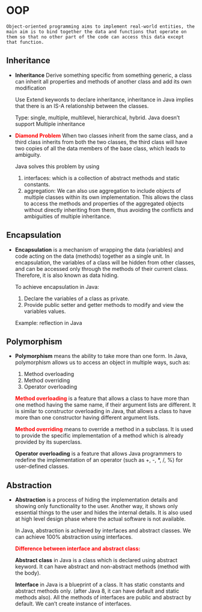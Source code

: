 # OOP

    Object-oriented programming aims to implement real-world entities, the main aim is to bind together the data and functions that operate on them so that no other part of the code can access this data except that function.

## Inheritance

- **Inheritance** Derive something specific from something generic, a class can inherit all properties and methods of another class and add its own modification

  Use Extend keywords to declare inheritance, inheritance in Java implies that there is an IS-A relationship between the classes.

  Type: single, multiple, multilevel, hierarchical, hybrid. Java doesn’t support Multiple inheritance

- <span style="color:red"> **Diamond Problem**</span> When two classes inherit from the same class, and a third class inherits from both the two classes, the third class will have two copies of all the data members of the base class, which leads to ambiguity.

  Java solves this problem by using

  1. interfaces: which is a collection of abstract methods and static constants.
  2. aggregation: We can also use aggregation to include objects of multiple classes within its own implementation. This allows the class to access the methods and properties of the aggregated objects without directly inheriting from them, thus avoiding the conflicts and ambiguities of multiple inheritance.

## Encapsulation

- **Encapsulation** is a mechanism of wrapping the data (variables) and code acting on the data (methods) together as a single unit. In encapsulation, the variables of a class will be hidden from other classes, and can be accessed only through the methods of their current class. Therefore, it is also known as data hiding.

  To achieve encapsulation in Java:

  1. Declare the variables of a class as private.
  2. Provide public setter and getter methods to modify and view the variables values.

  Example: reflection in Java

## Polymorphism

- **Polymorphism** means the ability to take more than one form. In Java, polymorphism allows us to access an object in multiple ways, such as:

  1. Method overloading
  2. Method overriding
  3. Operator overloading

  <span style="color:red">**Method overloading**</span> is a feature that allows a class to have more than one method having the same name, if their argument lists are different. It is similar to constructor overloading in Java, that allows a class to have more than one constructor having different argument lists.

  <span style="color:red">**Method overriding**</span> means to override a method in a subclass. It is used to provide the specific implementation of a method which is already provided by its superclass.

  **Operator overloading** is a feature that allows Java programmers to redefine the implementation of an operator (such as +, -, \*, /, %) for user-defined classes.

## Abstraction

- **Abstraction** is a process of hiding the implementation details and showing only functionality to the user. Another way, it shows only essential things to the user and hides the internal details. It is also used at high level design phase where the actual software is not available.

  In Java, abstraction is achieved by interfaces and abstract classes. We can achieve 100% abstraction using interfaces.

  <span style="color:red">**Difference between interface and abstract class:**</span>

  **Abstract class** in Java is a class which is declared using abstract keyword. It can have abstract and non-abstract methods (method with the body).

  **Interface** in Java is a blueprint of a class. It has static constants and abstract methods only. (after Java 8, it can have default and static methods also). All the methods of interfaces are public and abstract by default. We can’t create instance of interfaces.
